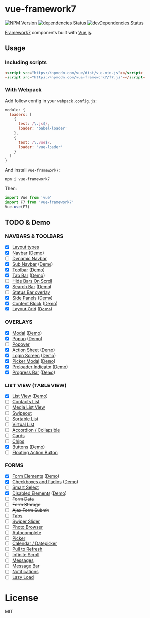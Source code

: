 # vue-framework7

[![NPM Version](https://img.shields.io/npm/v/vue-framework7.svg?style=flat-square)](https://www.npmjs.com/package/vue-framework7)
[![dependencies Status](https://img.shields.io/david/lmk123/vue-framework7.svg?style=flat-square)](https://david-dm.org/lmk123/vue-framework7)
[![devDependencies Status](https://img.shields.io/david/dev/lmk123/vue-framework7.svg?style=flat-square)](https://david-dm.org/lmk123/vue-framework7#info=devDependencies)

[Framework7](http://framework7.io/) components built with [Vue.js](http://vuejs.org/).

## Usage

### Including scripts

```html
<script src="https://npmcdn.com/vue/dist/vue.min.js"></script>
<script src="https://npmcdn.com/vue-framework7/f7.js"></script>
```

### With Webpack

Add follow config in your `webpack.config.js`:

```js
module: {
  loaders: [
    {
      test: /\.js$/,
      loader: 'babel-loader'
    },
    {
      test: /\.vue$/,
      loader: 'vue-loader'
    }
  ]
}
```

And install `vue-framework7`:

```
npm i vue-framework7
```

Then:

```js
import Vue from 'vue'
import F7 from 'vue-framework7'
Vue.use(F7)
```

## TODO & Demo

### NAVBARS & TOOLBARS

 - [x] [Layout types](http://framework7.io/docs/navbar-toolbar-layouts.html)
 - [x] [Navbar](http://framework7.io/docs/navbar.html) ([Demo](http://f7.limingkai.cn/#!/navbar))
 - [ ] [Dynamic Navbar](http://framework7.io/docs/dynamic-navbar.html)
 - [x] [Sub Navbar](http://framework7.io/docs/sub-navbar.html) ([Demo](http://f7.limingkai.cn/#!/navbar))
 - [x] [Toolbar](http://framework7.io/docs/toolbar.html) ([Demo](http://f7.limingkai.cn/#!/toolbar))
 - [x] [Tab Bar](http://framework7.io/docs/tabbar.html) ([Demo](http://f7.limingkai.cn/#!/tabbar))
 - [ ] [Hide Bars On Scroll](http://framework7.io/docs/hide-bars-on-scroll.html)
 - [x] [Search Bar](http://framework7.io/docs/searchbar.html) ([Demo](http://f7.limingkai.cn/#!/searchbar))
 - [ ] [Status Bar overlay](http://framework7.io/docs/status-bar.html)
 - [x] [Side Panels](http://framework7.io/docs/side-panels.html) ([Demo](http://f7.limingkai.cn/#!/side))
 - [x] [Content Block](http://framework7.io/docs/content-block.html) ([Demo](http://f7.limingkai.cn/#!/content-block))
 - [x] [Layout Grid](http://framework7.io/docs/grid.html) ([Demo](http://f7.limingkai.cn/#!/grid))

### OVERLAYS

 - [x] [Modal](http://framework7.io/docs/modal.html) ([Demo](http://f7.limingkai.cn/#!/modal))
 - [x] [Popup](http://framework7.io/docs/popup.html) ([Demo](http://f7.limingkai.cn/#!/popup))
 - [ ] [Popover](http://framework7.io/docs/popover.html)
 - [x] [Action Sheet](http://framework7.io/docs/action-sheet.html) ([Demo](http://f7.limingkai.cn/#!/actions))
 - [x] [Login Screen](http://framework7.io/docs/login-screen.html) ([Demo](http://f7.limingkai.cn/#!/login))
 - [x] [Picker Modal](http://framework7.io/docs/picker-modal.html) ([Demo](http://f7.limingkai.cn/#!/picker-modal))
 - [x] [Preloader Indicator](http://framework7.io/docs/preloader.html) ([Demo](http://f7.limingkai.cn/#!/preloader))
 - [x] [Progress Bar](http://framework7.io/docs/progressbar.html) ([Demo](http://f7.limingkai.cn/#!/progressbar))

### LIST VIEW (TABLE VIEW)

 - [x] [List View](http://framework7.io/docs/list-view.html) ([Demo](http://f7.limingkai.cn/#!/list))
 - [ ] [Contacts List](http://framework7.io/docs/contacts-list.html)
 - [ ] [Media List View](http://framework7.io/docs/media-list-view.html)
 - [ ] [Swipeout](http://framework7.io/docs/swipeout.html)
 - [ ] [Sortable List](http://framework7.io/docs/sortable-list.html)
 - [ ] [Virtual List](http://framework7.io/docs/virtual-list.html)
 - [ ] [Accordion / Collapsible](http://framework7.io/docs/accordion.html)
 - [ ] [Cards](http://framework7.io/docs/cards.html)
 - [ ] [Chips](http://framework7.io/docs/chips.html)
 - [x] [Buttons](http://framework7.io/docs/buttons.html) ([Demo](http://f7.limingkai.cn/#!/buttons))
 - [ ] [Floating Action Button](http://framework7.io/docs/floating-action-button.html)

### FORMS

 - [x] [Form Elements](http://framework7.io/docs/form-elements.html) ([Demo](http://f7.limingkai.cn/#!/form))
 - [x] [Checkboxes and Radios](http://framework7.io/docs/checkboxes-radios.html) ([Demo](http://f7.limingkai.cn/#!/form))
 - [ ] [Smart Select](http://framework7.io/docs/smart-select.html)
 - [x] [Disabled Elements](http://framework7.io/docs/disabled-elements.html) ([Demo](http://f7.limingkai.cn/#!/form))
 - [ ] ~~Form Data~~
 - [ ] ~~Form Storage~~
 - [ ] ~~Ajax Form Submit~~
 - [ ] [Tabs](http://framework7.io/docs/tabs.html)
 - [ ] [Swiper Slider](http://framework7.io/docs/swiper.html)
 - [ ] [Photo Browser](http://framework7.io/docs/photo-browser.html)
 - [ ] [Autocomplete](http://framework7.io/docs/autocomplete.html)
 - [ ] [Picker](http://framework7.io/docs/picker.html)
 - [ ] [Calendar / Datepicker](http://framework7.io/docs/calendar.html)
 - [ ] [Pull to Refresh](http://framework7.io/docs/pull-to-refresh.html)
 - [ ] [Infinite Scroll](http://framework7.io/docs/infinite-scroll.html)
 - [ ] [Messages](http://framework7.io/docs/messages.html)
 - [ ] [Message Bar](http://framework7.io/docs/messagebar.html)
 - [ ] [Notifications](http://framework7.io/docs/notifications.html)
 - [ ] [Lazy Load](http://framework7.io/docs/lazy-load.html)

# License

MIT

